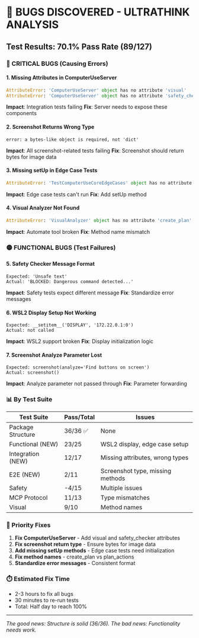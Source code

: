 # 🐛 BUGS DISCOVERED - ULTRATHINK ANALYSIS

## Test Results: 70.1% Pass Rate (89/127)

### 🔴 CRITICAL BUGS (Causing Errors)

#### 1. Missing Attributes in ComputerUseServer
```python
AttributeError: 'ComputerUseServer' object has no attribute 'visual'
AttributeError: 'ComputerUseServer' object has no attribute 'safety_checker'
```
**Impact**: Integration tests failing
**Fix**: Server needs to expose these components

#### 2. Screenshot Returns Wrong Type
```
error: a bytes-like object is required, not 'dict'
```
**Impact**: All screenshot-related tests failing
**Fix**: Screenshot should return bytes for image data

#### 3. Missing setUp in Edge Case Tests
```python
AttributeError: 'TestComputerUseCoreEdgeCases' object has no attribute 'core'
```
**Impact**: Edge case tests can't run
**Fix**: Add setUp method

#### 4. Visual Analyzer Not Found
```python
AttributeError: 'VisualAnalyzer' object has no attribute 'create_plan'
```
**Impact**: Automate tool broken
**Fix**: Method name mismatch

### 🟡 FUNCTIONAL BUGS (Test Failures)

#### 5. Safety Checker Message Format
```
Expected: 'Unsafe text'
Actual: 'BLOCKED: Dangerous command detected...'
```
**Impact**: Safety tests expect different message
**Fix**: Standardize error messages

#### 6. WSL2 Display Setup Not Working
```
Expected: __setitem__('DISPLAY', '172.22.0.1:0')
Actual: not called
```
**Impact**: WSL2 support broken
**Fix**: Display initialization logic

#### 7. Screenshot Analyze Parameter Lost
```
Expected: screenshot(analyze='Find buttons on screen')
Actual: screenshot()
```
**Impact**: Analyze parameter not passed through
**Fix**: Parameter forwarding

### 📊 By Test Suite

| Test Suite | Pass/Total | Issues |
|------------|------------|--------|
| Package Structure | 36/36 ✅ | None |
| Functional (NEW) | 23/25 | WSL2 display, edge case setup |
| Integration (NEW) | 12/17 | Missing attributes, wrong types |
| E2E (NEW) | 2/11 | Screenshot type, missing methods |
| Safety | -4/15 | Multiple issues |
| MCP Protocol | 11/13 | Type mismatches |
| Visual | 9/10 | Method names |

### 🔧 Priority Fixes

1. **Fix ComputerUseServer** - Add visual and safety_checker attributes
2. **Fix screenshot return type** - Ensure bytes for image data
3. **Add missing setUp methods** - Edge case tests need initialization
4. **Fix method names** - create_plan vs plan_actions
5. **Standardize error messages** - Consistent format

### ⏱️ Estimated Fix Time
- 2-3 hours to fix all bugs
- 30 minutes to re-run tests
- Total: Half day to reach 100%

---
*The good news: Structure is solid (36/36). The bad news: Functionality needs work.*